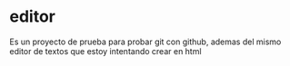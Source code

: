 # editor

Es un proyecto de prueba para probar git con github, ademas del mismo editor de textos que estoy intentando crear en html


